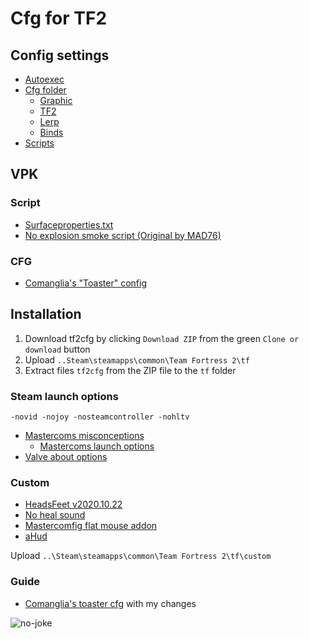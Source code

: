 # Cfg for TF2

## Config settings

* [Autoexec](../custom/optimisation_tf2/cfg/autoexec.cfg)
* [Cfg folder](../custom/optimisation_tf2/cfg/config)
  * [Graphic](../custom/optimisation_tf2/cfg/config/gfx.cfg)
  * [TF2](../custom/optimisation_tf2/cfg/config/settings.cfg)
  * [Lerp](../custom/optimisation_tf2/cfg/config/network.cfg)
  * [Binds](../custom/optimisation_tf2/cfg/config/binds.cfg)
* [Scripts](../custom/optimisation_tf2/scripts)

## VPK

### Script

* [Surfaceproperties.txt](https://pastebin.com/tr9RTVcM)
* [No explosion smoke script (Original by MAD76)](http://www.teamfortress.tv/25647/no-explosion-smoke-script)

### CFG

* [Comanglia's "Toaster" config](../custom/optimisation_tf2/cfg/config/gfx.cfg)

## Installation

1. Download tf2cfg by clicking `Download ZIP` from the green `Clone or download` button
2. Upload  `..Steam\steamapps\common\Team Fortress 2\tf`
3. Extract files `tf2cfg` from the ZIP file to the `tf` folder

### Steam launch options

`-novid -nojoy -nosteamcontroller -nohltv`

* [Mastercoms misconceptions](https://docs.mastercomfig.com/en/latest/tf2/misconceptions/)
  * [Mastercoms launch options](https://docs.mastercomfig.com/en/latest/customization/launch_options/)
* [Valve about options](https://developer.valvesoftware.com/wiki/Command_Line_Options)

### Custom

* [HeadsFeet v2020.10.22](https://www.teamfortress.tv/56398/no-hats-mod-headsfeet-2020-edition)
* [No heal sound](https://gamebanana.com/sounds/53554)
* [Mastercomfig flat mouse addon](https://github.com/mastercomfig/mastercomfig/releases/latest/download/mastercomfig-flat-mouse-addon.vpk)
* [aHud](https://github.com/n0kk/ahud)

Upload  `..\Steam\steamapps\common\Team Fortress 2\tf\custom`

### Guide

* [Comanglia's toaster cfg](http://www.teamfortress.tv/25328/comanglia-s-config-fps-guide) with my changes

![no-joke](https://i.imgur.com/h0ue6vL.png)
